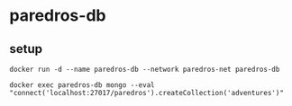 # paredros-db

## setup
```
docker run -d --name paredros-db --network paredros-net paredros-db
```
```
docker exec paredros-db mongo --eval "connect('localhost:27017/paredros').createCollection('adventures')"
```